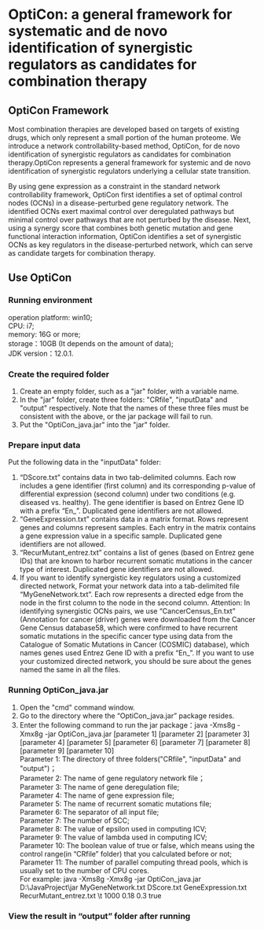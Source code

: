 # OptiCon: a general framework for systematic and de novo identification of synergistic regulators as candidates for combination therapy
## OptiCon Framework
Most combination therapies are developed based on targets of existing drugs, which only represent a small portion of the human proteome. We introduce a network controllability-based method, OptiCon, for de novo identification of synergistic regulators as candidates for combination therapy.OptiCon represents a general framework for systemic and de novo identification of synergistic regulators underlying a cellular state transition.

By using gene expression as a constraint in the standard network controllability framework, OptiCon first identifies a set of optimal control nodes (OCNs) in a disease-perturbed gene regulatory network. The identified OCNs exert maximal control over deregulated pathways but minimal control over pathways that are not perturbed by the disease. Next, using a synergy score that combines both genetic mutation and gene functional interaction information, OptiCon identifies a set of synergistic OCNs as key regulators in the disease-perturbed network, which can serve as candidate targets for combination therapy.
## Use OptiCon
### Running environment
operation platform: win10;  
CPU: i7;  
memory: 16G or more;  
storage：10GB (It depends on the amount of data);  
JDK version：12.0.1.
### Create the required folder
1. Create an empty folder, such as a "jar" folder, with a variable name.  
2. In the "jar" folder, create three folders: "CRfile", "inputData" and "output" respectively. Note that the names of these three files must be consistent with the above, or the jar package will fail to run.  
3. Put the "OptiCon_java.jar" into the "jar" folder.
### Prepare input data
Put the following data in the "inputData" folder:  
1. “DScore.txt” contains data in two tab-delimited columns. Each row includes a gene identifier (first column) and its corresponding p-value of differential expression (second column) under two conditions (e.g. diseased vs. healthy). The gene identifier is based on Entrez Gene ID with a prefix “En_”. Duplicated gene identifiers are not allowed.  
2. “GeneExpression.txt” contains data in a matrix format. Rows represent genes and columns represent samples. Each entry in the matrix contains a gene expression value in a specific sample. Duplicated gene identifiers are not allowed.   
3.  “RecurMutant_entrez.txt” contains a list of genes (based on Entrez gene IDs) that are known to harbor recurrent somatic mutations in the cancer type of interest. Duplicated gene identifiers are not allowed.  
4.  If you want to identify synergistic key regulators using a customized directed network, Format your network data into a tab-delimited file “MyGeneNetwork.txt”. Each row represents a directed edge from the node in the first column to the node in the second column. Attention: In identifying synergistic OCNs pairs, we use “CancerCensus_En.txt” (Annotation for cancer (driver) genes were downloaded from the Cancer Gene Census database58, which were confirmed to have recurrent somatic mutations in the specific cancer type using data from the Catalogue of Somatic Mutations in Cancer (COSMIC) database), which names genes used Entrez Gene ID with a prefix “En_”. If you want to use your customized directed network, you should be sure about the genes named the same in all the files.  
### Running OptiCon_java.jar
1. Open the "cmd" command window.  
2. Go to the directory where the “OptiCon_java.jar” package resides.  
3. Enter the following command to run the jar package：java -Xms8g -Xmx8g -jar OptiCon_java.jar [parameter 1] [parameter 2] [parameter 3] [parameter 4] [parameter 5] [parameter 6] [parameter 7] [parameter 8] [parameter 9] [parameter 10]  
  Parameter 1: The directory of three folders("CRfile", "inputData" and "output")；  
  Parameter 2: The name of gene regulatory network file；  
  Parameter 3: The name of gene deregulation file;  
  Parameter 4: The name of gene expression file;  
  Parameter 5: The name of recurrent somatic mutations file;  
  Parameter 6: The separator of all input file;  
  Parameter 7: The number of SCC;  
  Parameter 8: The value of epsilon used in computing ICV;  
  Parameter 9: The value of lambda used in computing ICV;  
  Parameter 10: The boolean value of true or false, which means using the control range(in “CRfile” folder) that you calculated before or not;  
  Parameter 11: The number of parallel computing thread pools, which is usually set to the number of CPU cores.  
For example: java -Xms8g -Xmx8g -jar OptiCon_java.jar D:\JavaProject\jar MyGeneNetwork.txt DScore.txt GeneExpression.txt RecurMutant_entrez.txt \t 1000 0.18 0.3 true 
### View the result in “output” folder after running
